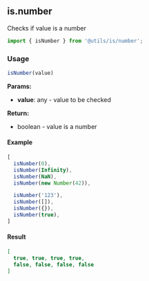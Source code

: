 ## is.number

Checks if value is a number

```javascript
import { isNumber } from '@utils/is/number';
```

### Usage

```javascript
isNumber(value)
```

**Params:**

* **value**: any - value to be checked

**Return:**

* boolean - value is a number

#### Example

```javascript
[
  isNumber(0),
  isNumber(Infinity),
  isNumber(NaN),
  isNumber(new Number(42)),

  isNumber('123'),
  isNumber([]),
  isNumber({}),
  isNumber(true),
]
```

#### Result

```json
[
  true, true, true, true,
  false, false, false, false
]
```